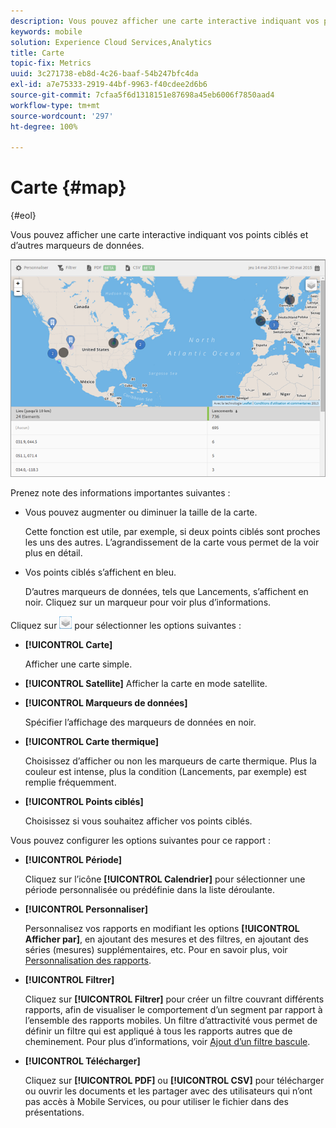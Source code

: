 ```yaml
---
description: Vous pouvez afficher une carte interactive indiquant vos points ciblés et d’autres marqueurs de données.
keywords: mobile
solution: Experience Cloud Services,Analytics
title: Carte
topic-fix: Metrics
uuid: 3c271738-eb8d-4c26-baaf-54b247bfc4da
exl-id: a7e75333-2919-44bf-9963-f40cdee2d6b6
source-git-commit: 7cfaa5f6d1318151e87698a45eb6006f7850aad4
workflow-type: tm+mt
source-wordcount: '297'
ht-degree: 100%

---
```


# Carte {#map}

{#eol}

Vous pouvez afficher une carte interactive indiquant vos points ciblés et d’autres marqueurs de données.

![](assets/map.png)

Prenez note des informations importantes suivantes :

* Vous pouvez augmenter ou diminuer la taille de la carte.

   Cette fonction est utile, par exemple, si deux points ciblés sont proches les uns des autres. L’agrandissement de la carte vous permet de la voir plus en détail.
* Vos points ciblés s’affichent en bleu.

   D’autres marqueurs de données, tels que Lancements, s’affichent en noir. Cliquez sur un marqueur pour voir plus d’informations.

Cliquez sur ![couches](assets/map_layers.png) pour sélectionner les options suivantes :

* **[!UICONTROL Carte]**

   Afficher une carte simple.

* **[!UICONTROL Satellite]**
Afficher la carte en mode satellite.

* **[!UICONTROL Marqueurs de données]**

   Spécifier l’affichage des marqueurs de données en noir.

* **[!UICONTROL Carte thermique]**

   Choisissez d’afficher ou non les marqueurs de carte thermique. Plus la couleur est intense, plus la condition (Lancements, par exemple) est remplie fréquemment.

* **[!UICONTROL Points ciblés]**

   Choisissez si vous souhaitez afficher vos points ciblés.

Vous pouvez configurer les options suivantes pour ce rapport :

* **[!UICONTROL Période]**

   Cliquez sur l’icône **[!UICONTROL Calendrier]** pour sélectionner une période personnalisée ou prédéfinie dans la liste déroulante.

* **[!UICONTROL Personnaliser]**

   Personnalisez vos rapports en modifiant les options **[!UICONTROL Afficher par]**, en ajoutant des mesures et des filtres, en ajoutant des séries (mesures) supplémentaires, etc. Pour en savoir plus, voir [Personnalisation des rapports](/help/using/usage/reports-customize/t-reports-customize.md).

* **[!UICONTROL Filtrer]**

   Cliquez sur **[!UICONTROL Filtrer]** pour créer un filtre couvrant différents rapports, afin de visualiser le comportement d’un segment par rapport à l’ensemble des rapports mobiles. Un filtre d’attractivité vous permet de définir un filtre qui est appliqué à tous les rapports autres que de cheminement. Pour plus d’informations, voir [Ajout d’un filtre bascule](/help/using/usage/reports-customize/t-sticky-filter.md).

* **[!UICONTROL Télécharger]**

   Cliquez sur **[!UICONTROL PDF]** ou **[!UICONTROL CSV]** pour télécharger ou ouvrir les documents et les partager avec des utilisateurs qui n’ont pas accès à Mobile Services, ou pour utiliser le fichier dans des présentations.
